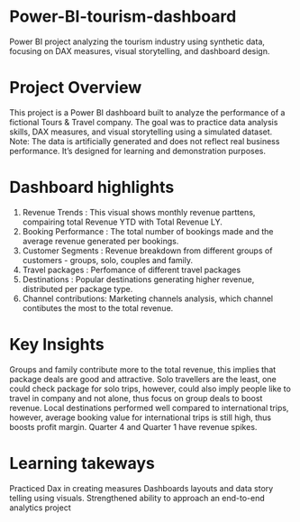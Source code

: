 # Power-BI-tourism-dashboard
Power BI project analyzing the tourism industry using synthetic data, focusing on DAX measures, visual storytelling, and dashboard design.

# Project Overview
This project is a Power BI dashboard built to analyze the performance of a fictional Tours & Travel company.
The goal was to practice data analysis skills, DAX measures, and visual storytelling using a simulated dataset.
Note: The data is artificially generated and does not reflect real business performance. It’s designed for learning and demonstration purposes.

# Dashboard highlights
1. Revenue Trends : This visual shows monthly revenue parttens, compairing total Revenue YTD with Total Revenue LY.
2. Booking Performance : The total number of bookings made and the average revenue generated per bookings.
3. Customer Segments : Revenue breakdown from different groups of customers - groups, solo, couples and family.
4. Travel packages : Perfomance of different travel packages
5. Destinations : Popular destinations generating higher revenue, distributed per package type.
6. Channel contributions: Marketing channels analysis, which channel contibutes the most to the total revenue.

# Key Insights
Groups and family contribute more to the total revenue, this implies that package deals are good and attractive. Solo travellers are the least, one could check package for solo trips, however, could also imply people like to travel in company and not alone, thus focus on group deals to boost revenue.
Local destinations performed well compared to international trips, however, average booking value for international trips is still high, thus boosts profit margin.
Quarter 4 and Quarter 1 have revenue spikes. 

# Learning takeways 
Practiced Dax in creating measures
Dashboards layouts and data story telling using visuals.
Strengthened ability to approach an end-to-end analytics project

